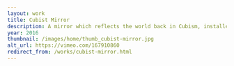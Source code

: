 ```yaml
---
layout: work
title: Cubist Mirror
description: A mirror which reflects the world back in Cubism, installed for alt-AI
year: 2016
thumbnail: /images/home/thumb_cubist-mirror.jpg
alt_url: https://vimeo.com/167910860
redirect_from: /works/cubist-mirror.html
---
```




